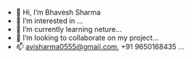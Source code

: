 - 👋 Hi, I’m Bhavesh Sharma
- 👀 I’m interested in ...
- 🌱 I’m currently learning neture... 
- 💞️ I’m looking to collaborate on my project...
- 📫 avisharma0555@gmail.com, +91 9650168435 ...

<!---
gitbhaveshsharma/gitbhaveshsharma is a ✨ special ✨ repository because its `README.md` (this file) appears on your GitHub profile.
You can click the Preview link to take a look at your changes.
--->
